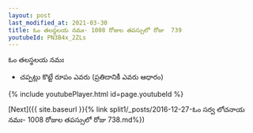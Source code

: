 ```yaml
---
layout: post
last_modified_at: 2021-03-30
title: ఓం తలస్థలయ నమః- 1008 రోజుల తపస్సులో రోజు  739
youtubeId: PN3B4x_2ZLs
---
```

 
 
 ఓం తలస్థలయ నమః  
 
 -  చప్పట్లు కొట్టే రూపం ఎవరు (ప్రతిదానికీ ఎవరు ఆధారం) 
 
  
 
  
 
 
 
 
 
 


{% include youtubePlayer.html id=page.youtubeId %}
 
[Next]({{ site.baseurl }}{% link  split1/_posts/2016-12-27-ఓం సర్వ లోచనాయ నమః- 1008 రోజుల తపస్సులో రోజు  738.md%})
 
